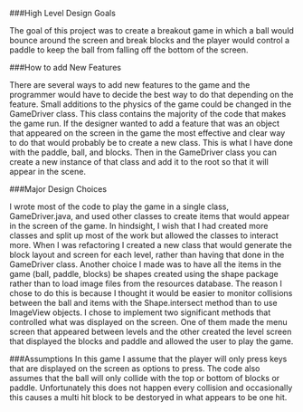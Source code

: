 ###High Level Design Goals

The goal of this project was to create a breakout game in which a
ball would bounce around the screen and break blocks and the player
would control a paddle to keep the ball from falling off the 
bottom of the screen.

###How to add New Features

There are several ways to add new features to the game and the 
programmer would have to decide the best way to do that depending
on the feature. Small additions to the physics of the game could be
changed in the GameDriver class. This class contains the majority
of the code that makes the game run. If the designer wanted to
add a feature that was an object that appeared on the screen in the
game the most effective and clear way to do that would probably 
be to create a new class. This is what I have done with the paddle, 
ball, and blocks. Then in the GameDriver class you can create a 
new instance of that class and add it to the root so that it will
appear in the scene.

###Major Design Choices

I wrote most of the code to play the game in a single class, GameDriver.java, 
and used other classes to create items that would appear in the screen of the game.
In hindsight, I wish that I had created more classes and split up
most of the work but allowed the classes to interact more. When I was
refactoring I created a new class that would generate the block layout
and screen for each level, rather than having that done in the GameDriver
class. Another choice I made was to have all the items in the game 
(ball, paddle, blocks) be shapes created using the shape package 
rather than to load image files from the resources database. The reason
I chose to do this is because I thought it would be easier to monitor
collisions between the ball and items with the Shape.intersect method than
to use ImageView objects. I chose to implement two significant methods
that controlled what was displayed on the screen. One of them made the menu
screen that appeared between levels and the other created the
level screen that displayed the blocks and paddle and allowed
the user to play the game.

###Assumptions
In this game I assume that the player will only press keys that
are displayed on the screen as options to press. The code also
assumes that the ball will only collide with the top or bottom of
blocks or paddle. Unfortunately this does not happen every collision
and occasionally this causes a multi hit block to be destoryed in
what appears to be one hit.

